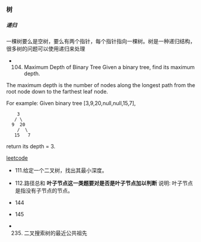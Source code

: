 ### 树
##### 递归
一棵树要么是空树，要么有两个指针，每个指针指向一棵树。树是一种递归结构，很多树的问题可以使用递归来处理

- 104. Maximum Depth of Binary Tree
Given a binary tree, find its maximum depth.

The maximum depth is the number of nodes along the longest path from the root node down to the farthest leaf node.

For example:
Given binary tree [3,9,20,null,null,15,7],
```
    3
   / \
  9  20
    /  \
   15   7
```
return its depth = 3.

[leetcode](https://leetcode.com/problems/maximum-depth-of-binary-tree/description/)

- 111.给定一个二叉树，找出其最小深度。
- 112.路径总和
**叶子节点这一类题要对是否是叶子节点加以判断**
说明: 叶子节点是指没有子节点的节点。

- 144
- 145
- 235. 二叉搜索树的最近公共祖先
